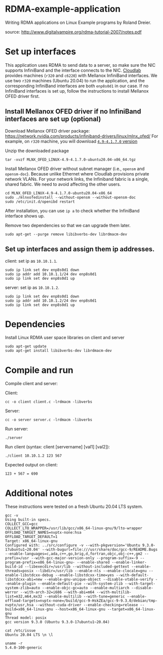 # RDMA-example-application
Writing RDMA applications on Linux Example programs by Roland Dreier.

source: http://www.digitalvampire.org/rdma-tutorial-2007/notes.pdf

# Set up interfaces
This application uses RDMA to send data to a server, so make sure the NIC supports 
InfiniBand and the interface connects to the NIC. [Cloudlab](https://docs.cloudlab.us/hardware.html)
provides machines (`r320` and `c6220`) with Mellanox InfiniBand interfaces. We use 
two `r320` machines (Ubuntu 20.04) to run the application, and the corresponding 
InfiniBand interfaces are both `enp8s0d1` in our case. If no InfiniBand interfaces 
is set up, follow the instructions to install Mellanox OFED driver first.

## Install Mellanox OFED driver if no InfiniBand interfaces are set up (optional)
Download Mellanox OFED driver package: https://network.nvidia.com/products/infiniband-drivers/linux/mlnx_ofed/
For example, on `r320` machine, you will download [`4.9-4.1.7.0` version](https://developer.nvidia.com/networking/mlnx-ofed-eula?mtag=linux_sw_drivers&mrequest=downloads&mtype=ofed&mver=MLNX_OFED-4.9-4.1.7.0&mname=MLNX_OFED_LINUX-4.9-4.1.7.0-ubuntu20.04-x86_64.tgz)

Unzip the downloaded package
```
tar -xvzf MLNX_OFED_LINUX-4.9-4.1.7.0-ubuntu20.04-x86_64.tgz
```

Install Mellanox OFED driver without subnet manager (i.e., `opensm` and `opensm-doc`). Because unlike Ethernet 
where Cloudlab provisions private network VLANs. For your network links, the Infiniband fabric is a single,
shared fabric. We need to avoid affecting the other users.
```
cd MLNX_OFED_LINUX-4.9-4.1.7.0-ubuntu20.04-x86_64
sudo ./mlnxofedinstall --without-opensm --without-opensm-doc
sudo /etc/init.d/openibd restart
```

After installation, you can use `ip a` to check whether the InfiniBand interface shows up.

Remove two dependencies so that we can upgrade them later.
```
sudo apt-get --purge remove libibverbs-dev librdmacm-dev
```

## Set up interfaces and assign them ip addresses.

client: set ip as `10.10.1.1`. 
```
sudo ip link set dev enp8s0d1 down
sudo ip addr add 10.10.1.1/24 dev enp8s0d1
sudo ip link set dev enp8s0d1 up
```

server: set ip as `10.10.1.2`.
```
sudo ip link set dev enp8s0d1 down
sudo ip addr add 10.10.1.2/24 dev enp8s0d1
sudo ip link set dev enp8s0d1 up
```

# Dependencies
Install Linux RDMA user space libraries on client and server
```
sudo apt-get update 
sudo apt-get install libibverbs-dev librdmacm-dev
```

# Compile and run
Compile client and server:

Client:
```
cc -o client client.c -lrdmacm -libverbs
```
Server:
```
cc -o server server.c -lrdmacm -libverbs
```

Run server:
```
./server
```
Run client (syntax: client [servername] [val1] [val2]):
```
./client 10.10.1.2 123 567
```
Expected output on client:

```
123 + 567 = 690
```

# Additional notes
These instructions were tested on a fresh Ubuntu 20.04 LTS system.
```
gcc -v
Using built-in specs.
COLLECT_GCC=gcc
COLLECT_LTO_WRAPPER=/usr/lib/gcc/x86_64-linux-gnu/9/lto-wrapper
OFFLOAD_TARGET_NAMES=nvptx-none:hsa
OFFLOAD_TARGET_DEFAULT=1
Target: x86_64-linux-gnu
Configured with: ../src/configure -v --with-pkgversion='Ubuntu 9.3.0-17ubuntu1~20.04' --with-bugurl=file:///usr/share/doc/gcc-9/README.Bugs --enable-languages=c,ada,c++,go,brig,d,fortran,objc,obj-c++,gm2 --prefix=/usr --with-gcc-major-version-only --program-suffix=-9 --program-prefix=x86_64-linux-gnu- --enable-shared --enable-linker-build-id --libexecdir=/usr/lib --without-included-gettext --enable-threads=posix --libdir=/usr/lib --enable-nls --enable-clocale=gnu --enable-libstdcxx-debug --enable-libstdcxx-time=yes --with-default-libstdcxx-abi=new --enable-gnu-unique-object --disable-vtable-verify --enable-plugin --enable-default-pie --with-system-zlib --with-target-system-zlib=auto --enable-objc-gc=auto --enable-multiarch --disable-werror --with-arch-32=i686 --with-abi=m64 --with-multilib-list=m32,m64,mx32 --enable-multilib --with-tune=generic --enable-offload-targets=nvptx-none=/build/gcc-9-HskZEa/gcc-9-9.3.0/debian/tmp-nvptx/usr,hsa --without-cuda-driver --enable-checking=release --build=x86_64-linux-gnu --host=x86_64-linux-gnu --target=x86_64-linux-gnu
Thread model: posix
gcc version 9.3.0 (Ubuntu 9.3.0-17ubuntu1~20.04)
```

```
cat /etc/issue
Ubuntu 20.04 LTS \n \l
```

```
uname -r
5.4.0-100-generic
```
